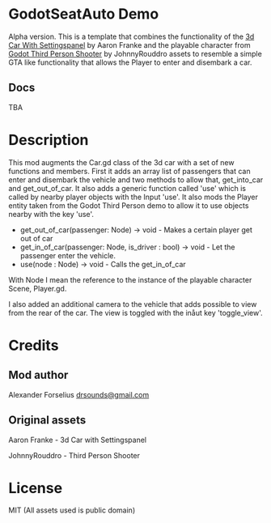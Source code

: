 # GodotSeatAuto Demo
Alpha version.
This is a template that combines the functionality of the [3d Car With Settingspanel](https://godotengine.org/asset-library/asset/661) by Aaron Franke and the playable character from [Godot Third Person Shooter](https://godotengine.org/asset-library/asset/716) by JohnnyRouddro assets to resemble a simple GTA like functionality that allows the Player to enter and disembark a car.

## Docs
TBA

# Description

This mod augments the Car.gd class of the 3d car with a set of new functions and members. First it adds an array list of passengers that can enter and disembark the vehicle and two methods to allow that, get_into_car and get_out_of_car. It also adds a generic function called 'use' which is called by nearby player objects with the Input 'use'.
It also mods the Player entity taken from the Godot Third Person demo to allow it to use objects nearby with the key 'use'.
* get_out_of_car(passenger: Node) -> void - Makes a certain player get out of car
* get_in_of_car(passenger: Node, is_driver : bool) -> void - Let the passenger enter the vehicle.
* use(node : Node) -> void - Calls the get_in_of_car

With Node I mean the reference to the instance of the playable character Scene, Player.gd.

I also added an additional camera to the vehicle that adds possible to view from the rear of the car. The view is toggled with the inåut key 'toggle_view'.
# Credits
## Mod author

Alexander Forselius <drsounds@gmail.com>

## Original assets

Aaron Franke - 3d Car with Settingspanel

JohnnyRouddro - Third Person Shooter

# License

MIT (All assets used is public domain)
